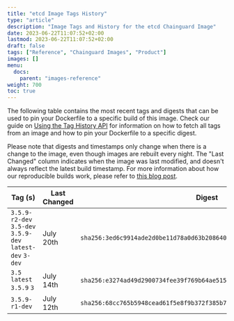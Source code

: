 ```yaml
---
title: "etcd Image Tags History"
type: "article"
description: "Image Tags and History for the etcd Chainguard Image"
date: 2023-06-22T11:07:52+02:00
lastmod: 2023-06-22T11:07:52+02:00
draft: false
tags: ["Reference", "Chainguard Images", "Product"]
images: []
menu:
  docs:
    parent: "images-reference"
weight: 700
toc: true
---
```


The following table contains the most recent tags and digests that can be used to pin your Dockerfile to a specific build of this image. Check our guide on [Using the Tag History API](/chainguard/chainguard-images/using-the-tag-history-api/) for information on how to fetch all tags from an image and how to pin your Dockerfile to a specific digest.

Please note that digests and timestamps only change when there is a change to the image, even though images are rebuilt every night. The "Last Changed" column indicates when the image was last modified, and doesn't always reflect the latest build timestamp. For more information about how our reproducible builds work, please refer to [this blog post](https://www.chainguard.dev/unchained/reproducing-chainguards-reproducible-image-builds).

| Tag (s)                                                    | Last Changed | Digest                                                                    |
|------------------------------------------------------------|--------------|---------------------------------------------------------------------------|
|  `3.5.9-r2-dev` `3.5-dev` `3.5.9-dev` `latest-dev` `3-dev` | July 20th    | `sha256:3ed6c9914ade2d0be11d78a0d63b2086405dc3a2220995c515437da7d373200a` |
|  `3.5` `latest` `3.5.9` `3`                                | July 14th    | `sha256:e3274ad49d2900734fee39f769b64ae5153bf147e87e490add1eb49fb85cf87e` |
|  `3.5.9-r1-dev`                                            | July 12th    | `sha256:68cc765b5948cead61f5e8f9b372f385b715044fb7c79f53c186ecbb40c905a6` |
